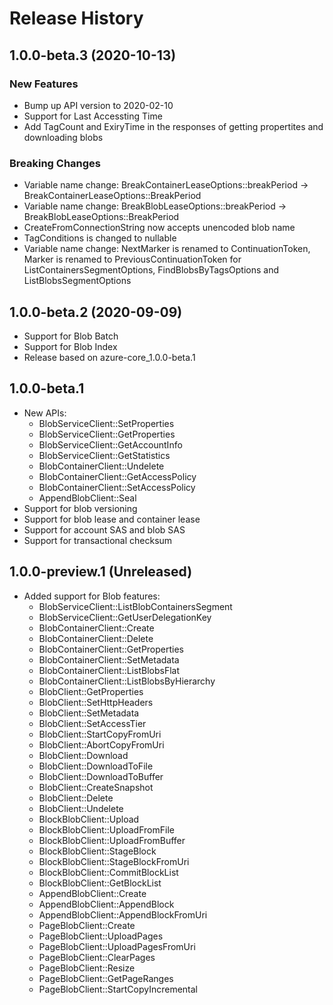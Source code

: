 # Release History

## 1.0.0-beta.3 (2020-10-13)

### New Features

* Bump up API version to 2020-02-10
* Support for Last Accessting Time
* Add TagCount and ExiryTime in the responses of getting propertites and downloading blobs

### Breaking Changes

* Variable name change: BreakContainerLeaseOptions::breakPeriod -> BreakContainerLeaseOptions::BreakPeriod
* Variable name change: BreakBlobLeaseOptions::breakPeriod -> BreakBlobLeaseOptions::BreakPeriod
* CreateFromConnectionString now accepts unencoded blob name
* TagConditions is changed to nullable
* Variable name change: NextMarker is renamed to ContinuationToken, Marker is renamed to PreviousContinuationToken for ListContainersSegmentOptions, FindBlobsByTagsOptions and ListBlobsSegmentOptions

## 1.0.0-beta.2 (2020-09-09)

* Support for Blob Batch
* Support for Blob Index
* Release based on azure-core_1.0.0-beta.1

## 1.0.0-beta.1

* New APIs:
  - BlobServiceClient::SetProperties
  - BlobServiceClient::GetProperties
  - BlobServiceClient::GetAccountInfo
  - BlobServiceClient::GetStatistics
  - BlobContainerClient::Undelete
  - BlobContainerClient::GetAccessPolicy
  - BlobContainerClient::SetAccessPolicy
  - AppendBlobClient::Seal
* Support for blob versioning
* Support for blob lease and container lease
* Support for account SAS and blob SAS
* Support for transactional checksum


## 1.0.0-preview.1 (Unreleased)

* Added support for Blob features:
  - BlobServiceClient::ListBlobContainersSegment
  - BlobServiceClient::GetUserDelegationKey
  - BlobContainerClient::Create
  - BlobContainerClient::Delete
  - BlobContainerClient::GetProperties
  - BlobContainerClient::SetMetadata
  - BlobContainerClient::ListBlobsFlat
  - BlobContainerClient::ListBlobsByHierarchy
  - BlobClient::GetProperties
  - BlobClient::SetHttpHeaders
  - BlobClient::SetMetadata
  - BlobClient::SetAccessTier
  - BlobClient::StartCopyFromUri
  - BlobClient::AbortCopyFromUri
  - BlobClient::Download
  - BlobClient::DownloadToFile
  - BlobClient::DownloadToBuffer
  - BlobClient::CreateSnapshot
  - BlobClient::Delete
  - BlobClient::Undelete
  - BlockBlobClient::Upload
  - BlockBlobClient::UploadFromFile
  - BlockBlobClient::UploadFromBuffer
  - BlockBlobClient::StageBlock
  - BlockBlobClient::StageBlockFromUri
  - BlockBlobClient::CommitBlockList
  - BlockBlobClient::GetBlockList
  - AppendBlobClient::Create
  - AppendBlobClient::AppendBlock
  - AppendBlobClient::AppendBlockFromUri
  - PageBlobClient::Create
  - PageBlobClient::UploadPages
  - PageBlobClient::UploadPagesFromUri
  - PageBlobClient::ClearPages
  - PageBlobClient::Resize
  - PageBlobClient::GetPageRanges
  - PageBlobClient::StartCopyIncremental

